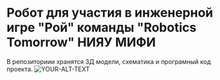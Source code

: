 # Робот для участия в инженерной игре "Рой" команды "Robotics Tomorrow" НИЯУ МИФИ
В репозиториии хранятся 3Д модели, схематика и програмный код проекта.
<picture>
 <source media="(prefers-color-scheme: dark)" srcset="YOUR-DARKMODE-IMAGE">
 <source media="(prefers-color-scheme: light)" srcset="YOUR-LIGHTMODE-IMAGE">
 <img alt="YOUR-ALT-TEXT" src="YOUR-DEFAULT-IMAGE">
</picture>
